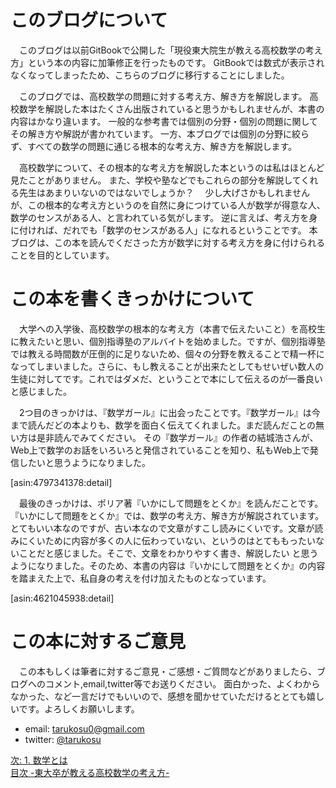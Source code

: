 <!--
はじめに -元東大生が教える高校数学の考え方-
-->
<!--
### PDFのダウンロード
　この本のPDFファイルは、以下のリンクからダウンロード可能です。  
[現役東大院生が教える高校数学の考え方.pdf](https://github.com/tarukosu/math-book/raw/master/_tex/%E7%8F%BE%E5%BD%B9%E6%9D%B1%E5%A4%A7%E9%99%A2%E7%94%9F%E3%81%8C%E6%95%99%E3%81%88%E3%82%8B%E9%AB%98%E6%A0%A1%E6%95%B0%E5%AD%A6%E3%81%AE%E8%80%83%E3%81%88%E6%96%B9.pdf)
-->
# このブログについて
　このブログは以前GitBookで公開した「現役東大院生が教える高校数学の考え方」という本の内容に加筆修正を行ったものです。
GitBookでは数式が表示されなくなってしまったため、こちらのブログに移行することにしました。

　このブログでは、高校数学の問題に対する考え方、解き方を解説します。
高校数学を解説した本はたくさん出版されていると思うかもしれませんが、本書の内容はかなり違います。
一般的な参考書では個別の分野・個別の問題に関してその解き方や解説が書かれています。
一方、本ブログでは個別の分野に絞らず、すべての数学の問題に通じる根本的な考え方、解き方を解説します。

　高校数学について、その根本的な考え方を解説した本というのは私はほとんど見たことがありません。
また、学校や塾などでもこれらの部分を解説してくれる先生はあまりいないのではないでしょうか？　
少し大げさかもしれませんが、この根本的な考え方というのを自然に身につけている人が数学が得意な人、数学のセンスがある人、と言われている気がします。
逆に言えば、考え方を身に付ければ、だれでも「数学のセンスがある人」になれるということです。
本ブログは、この本を読んでくださった方が数学に対する考え方を身に付けられることを目的としています。

<!--
### この本の作者について
　経歴を全く知らない作者が書いた本では説得力に欠けてしまうので、少しだけ私の話をさせていただきます。

- 2006年4月 大阪府立天王寺高校理数科入学
- 2009年3月 大阪府立天王寺高校理数科卒業
- 2009年4月 東京大学理科一類入学
- 2013年3月 東京大学卒業
- 2013年4月 東京大学大学院情報理工学系研究科入学


　高校の時は数学オリンピックの本選を突破し、国際数学オリンピックの日本代表を決める合宿に参加しました。現在は、東京大学大学院に所属し、主にプログラミングを行なっています。
-->

# この本を書くきっかけについて
　大学への入学後、高校数学の根本的な考え方（本書で伝えたいこと）を高校生に教えたいと思い、個別指導塾のアルバイトを始めました。ですが、個別指導塾では教える時間数が圧倒的に足りないため、個々の分野を教えることで精一杯になってしまいました。さらに、もし教えることが出来たとしてもせいぜい数人の生徒に対してです。これではダメだ、ということで本にして伝えるのが一番良いと感じました。

　2つ目のきっかけは、『数学ガール』に出会ったことです。『数学ガール』は今まで読んだどの本よりも、数学を面白く伝えてくれました。まだ読んだことの無い方は是非読んでみてください。
その『数学ガール』の作者の結城浩さんが、Web上で数学のお話をいろいろと発信されていることを知り、私もWeb上で発信したいと思うようになりました。

[asin:4797341378:detail]

　最後のきっかけは、ポリア著『いかにして問題をとくか』を読んだことです。『いかにして問題をとくか』では、数学の考え方、解き方が解説されています。とてもいい本なのですが、古い本なので文章がすこし読みにくいです。文章が読みにくいために内容が多くの人に伝わっていない、というのはとてももったいないことだと感じました。そこで、文章をわかりやすく書き、解説したい
と思うようになりました。そのため、本書の内容は『いかにして問題をとくか』の内容を踏まえた上で、私自身の考えを付け加えたものとなっています。

[asin:4621045938:detail]

# この本に対するご意見
　この本もしくは筆者に対するご意見・ご感想・ご質問などがありましたら、ブログへのコメント,email,twitter等でお送りください。
面白かった、よくわからなかった、など一言だけでもいいので、感想を聞かせていただけるととても嬉しいです。よろしくお願いします。

- email: tarukosu0@gmail.com
- twitter: [@tarukosu](https://twitter.com/tarukosu)



<!--
### この本のライセンスについて
　著作権並びにコンテンツに関する一切の権利は、全て著者であるtarukosuに帰属します。

　copyright (C) 2016- tarukosu. All rights reserved.


-->


[次: 1. 数学とは](http://tarukosu.hatenablog.com/entry/2016/07/08/125941)  
[目次 -東大卒が教える高校数学の考え方-](http://tarukosu.hatenablog.com/entry/2016/07/08/123511)  
